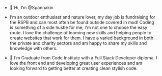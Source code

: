 - 👋 Hi, I’m @Spannakin

- I’m an outdoor enthusiast and nature lover, my day job is fundraising for the RSPB and can most often be found outside covered in mud! Coding is something of a side hustle for me, I'm not one to choose the easy route. I love the challenge of learning new skills and helping people to create websites that work for them. I have a varied background in both the private and charity sectors and am happy to share my skills and knowledge with others.

- 🌱 I’m Graduate from Code Institute with a  Full Stack Developer diploma. I love the front end and developing great user experiences and am looking forward to getting better at creating clean stylish code.

<!---
Spannakin/Spannakin is a ✨ special ✨ repository because its `README.md` (this file) appears on your GitHub profile.
You can click the Preview link to take a look at your changes.
--->
